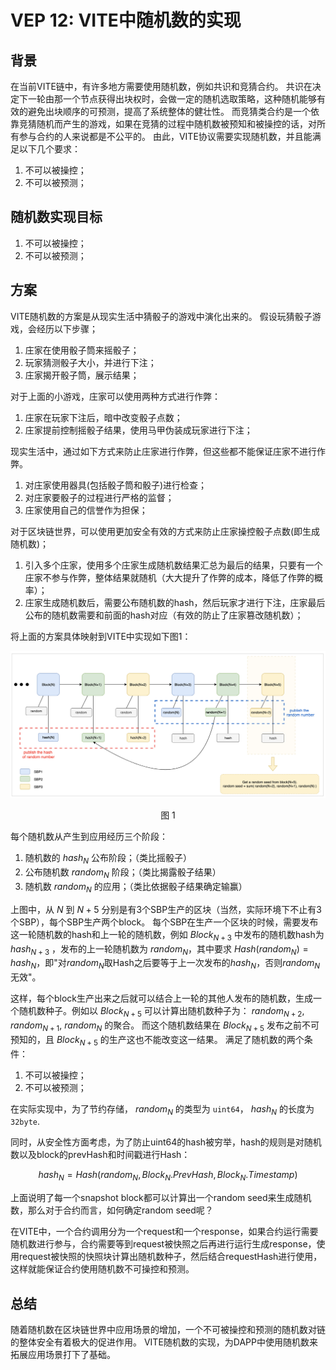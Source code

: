 # VEP 12: VITE中随机数的实现

## 背景
在当前VITE链中，有许多地方需要使用随机数，例如共识和竞猜合约。
共识在决定下一轮由那一个节点获得出块权时，会做一定的随机选取策略，这种随机能够有效的避免出块顺序的可预测，提高了系统整体的健壮性。
而竞猜类合约是一个依靠竞猜随机而产生的游戏，如果在竞猜的过程中随机数被预知和被操控的话，对所有参与合约的人来说都是不公平的。
由此，VITE协议需要实现随机数，并且能满足以下几个要求：
1. 不可以被操控；
2. 不可以被预测；


## 随机数实现目标

1. 不可以被操控；
2. 不可以被预测；

## 方案

VITE随机数的方案是从现实生活中猜骰子的游戏中演化出来的。
假设玩猜骰子游戏，会经历以下步骤；
1. 庄家在使用骰子筒来摇骰子；
2. 玩家猜测骰子大小，并进行下注；
3. 庄家揭开骰子筒，展示结果；

对于上面的小游戏，庄家可以使用两种方式进行作弊：
1. 庄家在玩家下注后，暗中改变骰子点数；
2. 庄家提前控制摇骰子结果，使用马甲伪装成玩家进行下注；

现实生活中，通过如下方式来防止庄家进行作弊，但这些都不能保证庄家不进行作弊。
1. 对庄家使用器具(包括骰子筒和骰子)进行检查；
2. 对庄家要骰子的过程进行严格的监督；
3. 庄家使用自己的信誉作为担保；

对于区块链世界，可以使用更加安全有效的方式来防止庄家操控骰子点数(即生成随机数)；
1. 引入多个庄家，使用多个庄家生成随机数结果汇总为最后的结果，只要有一个庄家不参与作弊，整体结果就随机（大大提升了作弊的成本，降低了作弊的概率）；
2. 庄家生成随机数后，需要公布随机数的hash，然后玩家才进行下注，庄家最后公布的随机数需要和前面的hash对应（有效的防止了庄家篡改随机数）；

将上面的方案具体映射到VITE中实现如下图1：

![figure](../../../assets/images/vep12-random.png)<div align="center">图 1</div>

每个随机数从产生到应用经历三个阶段：
1. 随机数的 $hash_N$ 公布阶段；（类比摇骰子）
2. 公布随机数 $random_N$ 阶段；（类比揭露骰子结果）
3. 随机数 $random_N$ 的应用；（类比依据骰子结果确定输赢）

上图中，从 $N$ 到 $N+5$ 分别是有3个SBP生产的区块（当然，实际环境下不止有3个SBP），每个SBP生产两个block。
每个SBP在生产一个区块的时候，需要发布这一轮随机数的hash和上一轮的随机数，例如 $Block_{N+3}$ 中发布的随机数hash为 $hash_{N+3}$ ，发布的上一轮随机数为 $random_N$，其中要求 $Hash(random_N)=hash_N$，即"对$random_N$取Hash之后要等于上一次发布的$hash_N$，否则$random_N$无效"。

这样，每个block生产出来之后就可以结合上一轮的其他人发布的随机数，生成一个随机数种子。例如以 $Block_{N+5}$ 可以计算出随机数种子为： $random_{N+2}$, $random_{N+1}$, $random_{N}$ 的聚合。
而这个随机数结果在 $Block_{N+5}$ 发布之前不可预知的，且 $Block_{N+5}$ 的生产这也不能改变这一结果。
满足了随机数的两个条件：
1. 不可以被操控；
2. 不可以被预测；

在实际实现中，为了节约存储， $random_N$ 的类型为 `uint64`， $hash_N$ 的长度为 `32byte`.

同时，从安全性方面考虑，为了防止uint64的hash被穷举，hash的规则是对随机数以及block的prevHash和时间戳进行Hash：

$$hash_N = Hash(random_N,  Block_N.PrevHash,  Block_N.Timestamp)$$

上面说明了每一个snapshot block都可以计算出一个random seed来生成随机数，那么对于合约而言，如何确定random seed呢？

在VITE中，一个合约调用分为一个request和一个response，如果合约运行需要随机数进行参与，合约需要等到request被快照之后再进行运行生成response，使用request被快照的快照块计算出随机数种子，然后结合requestHash进行使用，这样就能保证合约使用随机数不可操控和预测。



## 总结

随着随机数在区块链世界中应用场景的增加，一个不可被操控和预测的随机数对链的整体安全有着极大的促进作用。
VITE随机数的实现，为DAPP中使用随机数来拓展应用场景打下了基础。

